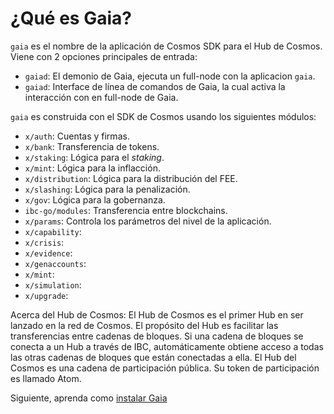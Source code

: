 <!--
order: 1
markdown-link-check-disable
-->

# ¿Qué es Gaia?

`gaia` es el nombre de la aplicación de Cosmos SDK para el Hub de Cosmos. Viene
con 2 opciones principales de entrada:

- `gaiad`: El demonio de Gaia, ejecuta un full-node con la aplicacion `gaia`.
- `gaiad`: Interface de línea de comandos de Gaia, la cual activa la interacción
  con en full-node de Gaia.

`gaia` es construida con el SDK de Cosmos usando los siguientes módulos:

- `x/auth`: Cuentas y firmas.
- `x/bank`: Transferencia de tokens.
- `x/staking`: Lógica para el *staking*.
- `x/mint`: Lógica para la inflacción.
- `x/distribution`: Lógica para la distribución del FEE.
- `x/slashing`: Lógica para la penalización.
- `x/gov`: Lógica para la gobernanza.
- `ibc-go/modules`: Transferencia entre blockchains.
- `x/params`: Controla los parámetros del nivel de la aplicación.
- `x/capability`:
- `x/crisis`:
- `x/evidence`:
- `x/genaccounts`:
- `x/mint`:
- `x/simulation`:
- `x/upgrade`:

Acerca del Hub de Cosmos: El Hub de Cosmos es el primer Hub en ser lanzado en la
red de Cosmos. El propósito del Hub es facilitar las transferencias entre
cadenas de bloques. Si una cadena de bloques se conecta a un Hub a través de
IBC, automáticamente obtiene acceso a todas las otras cadenas de bloques que
están conectadas a ella. El Hub del Cosmos es una cadena de participación
pública. Su token de participación es llamado Atom.

Siguiente, aprenda como [instalar Gaia](./installation.md)

<!-- markdown-link-check-enable -->
